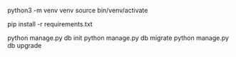 python3 -m venv venv
source bin/venv/activate

pip install -r requirements.txt

python manage.py db init
python manage.py db migrate
python manage.py db upgrade
